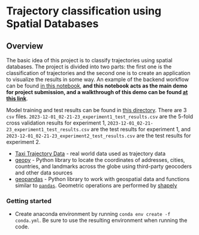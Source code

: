 # Trajectory classification using Spatial Databases

## Overview

The basic idea of this project is to classify trajectories using spatial databases. The project is divided into two parts: the first one is the classification of trajectories and the second one is to create an application to visualize the results in some way. An example of the backend workflow can be found [in this notebook](./Final_Project.ipynb), **and this notebook acts as the main demo for project submission, and a walkthrough of this demo can be found [at this link](https://drive.google.com/file/d/1NV73Xj69ZMidnnBh2M_MzFhpw8Apr2NP/view?usp=sharing)**.

Model training and test results can be found in [this directory](./results/). There are 3 `csv` files. `2023-12-01_02-21-23_experiment1_test_results.csv` are the 5-fold cross validation results for experiment 1, `2023-12-01_02-21-23_experiment1_test_results.csv` are the test results for experiment 1, and `2023-12-01_02-21-23_experiment2_test_results.csv` are the test results for experiment 2.

- [Taxi Trajectory Data](https://www.kaggle.com/datasets/crailtap/taxi-trajectory/data) - real world data used as trajectory data
- [geopy](https://geopy.readthedocs.io/en/latest/#) - Python library to locate the coordinates of addresses, cities, countries, and landmarks across the globe using third-party geocoders and other data sources
- [geopandas](https://geopandas.org/en/stable/index.html) - Python library to work with geospatial data and functions similar to [`pandas`](https://pandas.pydata.org/). Geometric operations are performed by [shapely](https://shapely.readthedocs.io/en/stable/manual.html)

### Getting started

- Create anaconda environment by running `conda env create -f conda.yml`. Be sure to use the resulting environment when running the code.
